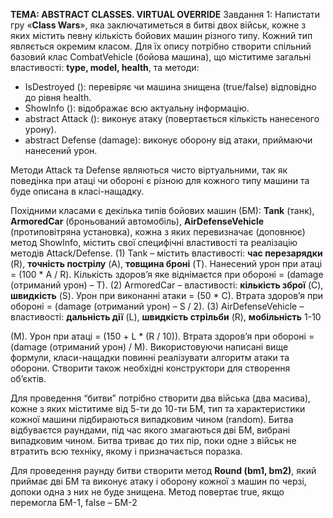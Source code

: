 **ТЕМА: ABSTRACT CLASSES. VIRTUAL OVERRIDE**
Завдання 1:
Напистати гру «**Class Wars**», яка заключатиметься в битві двох військ, кожне з яких містить певну кількість бойових машин різного типу. Кожний тип являється окремим класом. Для їх опису потрібно створити спільний базовий клас CombatVehicle (бойова машина), що міститиме загальні властивості: **type, model, health**, та методи:

- IsDestroyed (): перевіряє чи машина знищена (true/false) відповідно до рівня health.
- ShowInfo (): відображає всю актуальну інформацію.
- abstract Attack (): виконує атаку (повертається кількість нанесеного урону).
- abstract Defense (damage): виконує оборону від атаки, приймаючи нанесений урон.

Методи Attack та Defense являються чисто віртуальними, так як поведінка при атаці чи обороні є різною для кожного типу машини та буде описана в класі-нащадку. 

Похідними класами є декілька типів бойових машин (БМ): **Tank** (танк), **ArmoredCar** (броньований автомобіль), **AirDefenseVehicle** (протиповітряна установка), кожна з яких перевизначає (доповнює) метод ShowInfo, містить свої специфічні властивості та реалізацію методів Attack/Defense.
(1) Tank – містить властивості: **час перезарядки** (R), **точність пострілу** (A), **товщина броні** (T). Нанесений урон при атаці = (100 * A / R). Кількість здоров’я яке віднімаєтся при обороні = (damage (отриманий урон) – T).
(2) ArmoredCar – властивості: **кількість зброї** (C), **швидкість** (S). Урон при виконанні атаки = (50 * С). Втрата здоров’я при обороні = (damage (отриманий урон) – S / 2).
(3) AirDefenseVehicle – властивості: **дальність дії** (L), **швидкість стрільби** (R), **мобільність** 1-10 
	
(M). Урон при атаці = (150 + L * (R / 10)). Втрата здоров’я при обороні = (damage (отриманий урон) / M). Використовуючи написані вище формули, класи-нащадки повинні реалізувати алгоритм атаки та оборони. Створити також необхідні конструктори для створення об’єктів. 

Для проведення “битви” потрібно створити два війська (два масива), кожне з яких міститиме від 5-ти до 10-ти БМ, тип та характеристики кожної машини підбираються випадковим чином (random). Битва відбуваєтся раундами, під час якого змагаються дві БМ, вибрані випадковим чином. Битва триває до тих пір, поки одне з військ не втратить всю техніку, якому і призначається поразка.

Для проведення раунду битви створити метод **Round (bm1, bm2)**, який приймає дві БМ та виконує атаку і оборону кожної з машин по черзі, допоки одна з них не буде знищена. Метод повертає true, якщо перемогла БМ-1, false – БМ-2
